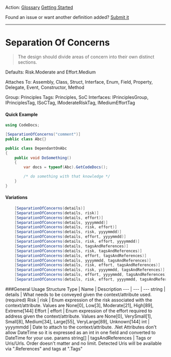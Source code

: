 Action: [Glossary]() [Getting Started]()

Found an issue or want another definition added? [Submit it](https://github.com/rskopecek/CodeDocs/issues/new)


---

Separation Of Concerns
====================

> The design should divide areas of concern into their own distinct sections.

Defaults: Risk.Moderate and Effort.Medium

Attaches To: Assembly, Class, Struct, Interface, Enum, Field, Property, Delegate, Event, Constructor, Method

Group: Principles
Tags: Principles, SoC
Interfaces: IPrinciplesGroup, IPrinciplesTag, ISoCTag, IModerateRiskTag, IMediumEffortTag

#### Quick Example
```csharp
using CodeDocs;

[SeparationOfConcerns("comment")]
public class Abc{}

public class DependantOnAbc
{
	public void DoSomething()
	{
		var docs = typeof(Abc).GetCodeDocs();

		/* do something with that knowledge */
	}
}
```

#### Variations
```csharp
    [SeparationOfConcerns(details)]
    [SeparationOfConcerns(details, risk)]
    [SeparationOfConcerns(details, effort)]
    [SeparationOfConcerns(details, yyyymmdd)]
    [SeparationOfConcerns(details, risk, effort)]
    [SeparationOfConcerns(details, risk, yyyymmdd)]
    [SeparationOfConcerns(details, effort, yyyymmdd)]
    [SeparationOfConcerns(details, risk, effort, yyyymmdd)]
    [SeparationOfConcerns(details, tagsAndReferences)]
    [SeparationOfConcerns(details, risk, tagsAndReferences)]
    [SeparationOfConcerns(details, effort, tagsAndReferences)]
    [SeparationOfConcerns(details, yyyymmdd, tagsAndReferences)]
    [SeparationOfConcerns(details, risk, effort, tagsAndReferences)]
    [SeparationOfConcerns(details, risk, yyyymmdd, tagsAndReferences)]
    [SeparationOfConcerns(details, effort, yyyymmdd, tagsAndReferences)]
    [SeparationOfConcerns(details, risk, effort, yyyymmdd, tagsAndReferences)]
```

###General Usage Structure
Type | Name | Description
--- | --- | ---
string | details | What needs to be conveyed given the context/attribute used. (required)
Risk | risk | Enum expression of the risk associated with the context/attribute.  Values are None[0], Low[3], Moderate[21], High[89], Extreme[144]
Effort | effort | Enum expression of the effort required to address given the context/attribute.  Values are None[0], VerySmall[1], Small[8], Medium[34], Large[55], VeryLarge[89], Unknown[144]
int | yyyymmdd | Date to attach to the context/attribute.  .Net Attributes don't allow DateTime so it is expressed as an int in one field and converted to DateTime for your use.
params string[] | tagsAndReferences | Tags or Uris/Urls. Order doesn't matter and no limit.  Detected Uris will be available via ".References" and tags at ".Tags"